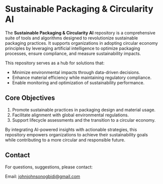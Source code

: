 # Sustainable Packaging & Circularity AI

The **Sustainable Packaging & Circularity AI** repository is a comprehensive suite of tools and algorithms designed to revolutionize sustainable packaging practices. It supports organizations in adopting circular economy principles by leveraging artificial intelligence to optimize packaging processes, ensure compliance, and measure sustainability impacts.

This repository serves as a hub for solutions that:
- Minimize environmental impacts through data-driven decisions.
- Enhance material efficiency while maintaining regulatory compliance.
- Enable monitoring and optimization of sustainability performance.

## Core Objectives
1. Promote sustainable practices in packaging design and material usage.
2. Facilitate alignment with global environmental regulations.
3. Support lifecycle assessments and the transition to a circular economy.

By integrating AI-powered insights with actionable strategies, this repository empowers organizations to achieve their sustainability goals while contributing to a more circular and responsible future.

## Contact
For questions, suggestions, please contact:  
  
Email: johnjohnsonogbidi@gmail.com
